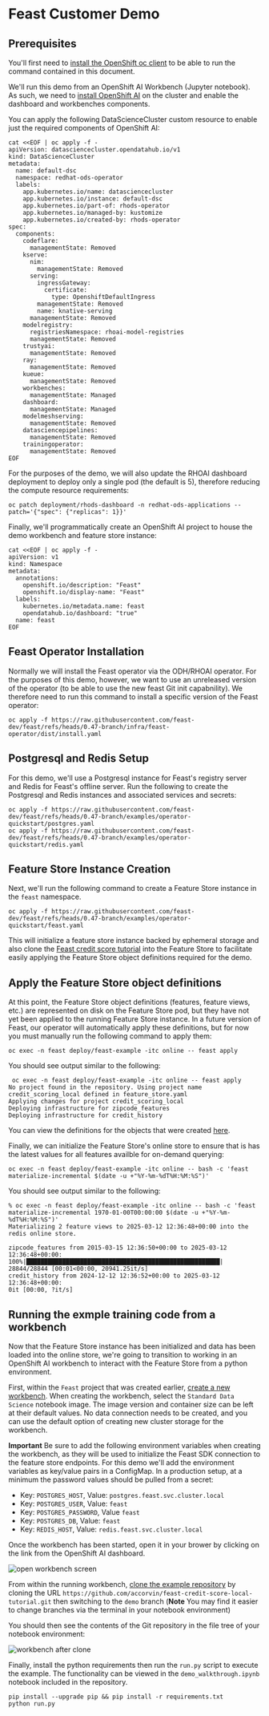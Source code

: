 # Feast Customer Demo

## Prerequisites

You'll first need to [install the OpenShift oc client](https://docs.openshift.com/container-platform/4.18/cli_reference/openshift_cli/getting-started-cli.html#installing-openshift-cli) to be
able to run the command contained in this document.

We'll run this demo from an OpenShift AI Workbench (Jupyter notebook). As such, we need to
[install OpenShift AI](https://docs.redhat.com/en/documentation/red_hat_openshift_ai_self-managed/2-latest/html/installing_and_uninstalling_openshift_ai_self-managed/configuring-custom-namespaces#installing-the-openshift-data-science-operator_operator-install)
on the cluster and enable the dashboard and workbenches components.

You can apply the following DataScienceCluster custom resource to
enable just the required components of OpenShift AI:

```
cat <<EOF | oc apply -f -
apiVersion: datasciencecluster.opendatahub.io/v1
kind: DataScienceCluster
metadata:
  name: default-dsc
  namespace: redhat-ods-operator
  labels:
    app.kubernetes.io/name: datasciencecluster
    app.kubernetes.io/instance: default-dsc
    app.kubernetes.io/part-of: rhods-operator
    app.kubernetes.io/managed-by: kustomize
    app.kubernetes.io/created-by: rhods-operator
spec:
  components:
    codeflare:
      managementState: Removed
    kserve:
      nim:
        managementState: Removed
      serving:
        ingressGateway:
          certificate:
            type: OpenshiftDefaultIngress
        managementState: Removed
        name: knative-serving
      managementState: Removed
    modelregistry:
      registriesNamespace: rhoai-model-registries
      managementState: Removed
    trustyai:
      managementState: Removed
    ray:
      managementState: Removed
    kueue:
      managementState: Removed
    workbenches:
      managementState: Managed
    dashboard:
      managementState: Managed
    modelmeshserving:
      managementState: Removed
    datasciencepipelines:
      managementState: Removed
    trainingoperator:
      managementState: Removed
EOF
```

For the purposes of the demo, we will also update the RHOAI dashboard
deployment to deploy only a single pod (the default is 5), therefore reducing the compute resource requirements:

```
oc patch deployment/rhods-dashboard -n redhat-ods-applications --patch='{"spec": {"replicas": 1}}'
```

Finally, we'll programmatically create an OpenShift AI project to house the demo workbench and feature store instance:

```
cat <<EOF | oc apply -f -
apiVersion: v1
kind: Namespace
metadata:
  annotations:
    openshift.io/description: "Feast"
    openshift.io/display-name: "Feast"
  labels:
    kubernetes.io/metadata.name: feast
    opendatahub.io/dashboard: "true"
  name: feast
EOF
```

## Feast Operator Installation

Normally we will install the Feast operator via the ODH/RHOAI operator. For the purposes of this
demo, however, we want to use an unreleased version of the operator (to be able to use
the new feast Git init capabnility). We therefore need to run this command to
install a specific version of the Feast operator:

```
oc apply -f https://raw.githubusercontent.com/feast-dev/feast/refs/heads/0.47-branch/infra/feast-operator/dist/install.yaml
```

## Postgresql and Redis Setup

For this demo, we'll use a Postgresql instance for Feast's registry server and Redis for
Feast's offline server. Run the following to create the Postgresql and Redis instances and
associated services and secrets:

```
oc apply -f https://raw.githubusercontent.com/feast-dev/feast/refs/heads/0.47-branch/examples/operator-quickstart/postgres.yaml
oc apply -f https://raw.githubusercontent.com/feast-dev/feast/refs/heads/0.47-branch/examples/operator-quickstart/redis.yaml
```

## Feature Store Instance Creation

Next, we'll run the following command to create a Feature Store instance in the `feast` namespace.

```
oc apply -f https://raw.githubusercontent.com/feast-dev/feast/refs/heads/0.47-branch/examples/operator-quickstart/feast.yaml
```

This will initialize a feature store instance backed by ephemeral storage
and also clone the [Feast credit score tutorial](https://github.com/feast-dev/feast-credit-score-local-tutorial) into the Feature Store
to facilitate easily applying the Feature Store object definitions
required for the demo.

## Apply the Feature Store object definitions

At this point, the Feature Store object definitions (features, feature views, etc.) are represented on disk on the Feature Store pod, but they have not yet been applied to the running Feature Store
instance. In a future version of Feast, our operator will automatically apply these definitions, but for now you must manually run
the following command to apply them:

```
oc exec -n feast deploy/feast-example -itc online -- feast apply
```

You should see output similar to the following:

```
 oc exec -n feast deploy/feast-example -itc online -- feast apply
No project found in the repository. Using project name credit_scoring_local defined in feature_store.yaml
Applying changes for project credit_scoring_local
Deploying infrastructure for zipcode_features
Deploying infrastructure for credit_history
```

You can view the definitions for the objects that were created
[here](https://github.com/feast-dev/feast-credit-score-local-tutorial/blob/598a270353d8a83b37535f849a0fa000a07be8b5/feature_repo/features.py).

Finally, we can initialize the Feature Store's online store to ensure that is has the latest values for all features availble for on-demand querying:

```
oc exec -n feast deploy/feast-example -itc online -- bash -c 'feast materialize-incremental $(date -u +"%Y-%m-%dT%H:%M:%S")'
```

You should see output similar to the following:

```
% oc exec -n feast deploy/feast-example -itc online -- bash -c 'feast materialize-incremental 1970-01-00T00:00:00 $(date -u +"%Y-%m-%dT%H:%M:%S")'
Materializing 2 feature views to 2025-03-12 12:36:48+00:00 into the redis online store.

zipcode_features from 2015-03-15 12:36:50+00:00 to 2025-03-12 12:36:48+00:00:
100%|██████████████████████████████████████████████████████| 28844/28844 [00:01<00:00, 20941.25it/s]
credit_history from 2024-12-12 12:36:52+00:00 to 2025-03-12 12:36:48+00:00:
0it [00:00, ?it/s]
```

## Running the exmple training code from a workbench

Now that the Feature Store instance has been initialized and data has been
loaded into the online store, we're going to transition to working in an OpenShift AI workbench to interact with the Feature Store from a python environment.

First, within the `Feast` project that was created earlier,
[create a new workbench](https://docs.redhat.com/en/documentation/red_hat_openshift_ai_self-managed/2.17/html/working_on_data_science_projects/using-project-workbenches_projects#creating-a-project-workbench_projects). When creating the workbench, select the `Standard Data Science` notebook image. The image version and container size can be left at their default values. No data connection needs to
be created, and you can use the default option of creating new cluster storage
for the workbench.

**Important** Be sure to add the following environment variables when creating the workbench, as they
will be used to initialize the Feast SDK connection to the feature store endpoints. For this demo we'll
add the environment variables as key/value pairs in a ConfigMap. In a production setup, at a minimum the
password values should be pulled from a secret:

  * Key: `POSTGRES_HOST`, Value: `postgres.feast.svc.cluster.local`
  * Key: `POSTGRES_USER`, Value: `feast`
  * Key: `POSTGRES_PASSWORD`, Value `feast`
  * Key: `POSTGRES_DB`, Value: `feast`
  * Key: `REDIS_HOST`, Value: `redis.feast.svc.cluster.local`

Once the workbench has been started, open it in your brower by clicking on the link
from the OpenShift AI dashboard.

![open workbench screen](images/open-workbench.png)

From within the running workbench, [clone the example repository](https://docs.redhat.com/en/documentation/red_hat_openshift_ai_self-managed/2-latest/html/working_in_your_data_science_ide/working_in_jupyterlab#collaborating-on-notebooks-by-using-git_ide)
by cloning the URL `https://github.com/accorvin/feast-credit-score-local-tutorial.git` then switching to the `demo`
branch (**Note** You may find it easier to change branches via the terminal in your notebook environment)

You should then see the contents of the Git repository in the file tree of your notebook environment:

![workbench after clone](images/workbench-after-clone.png)

Finally, install the python requirements then run the `run.py` script to execute the example.
The functionality can be viewed in the `demo_walkthrough.ipynb` notebook included
in the repository.

```
pip install --upgrade pip && pip install -r requirements.txt
python run.py
```